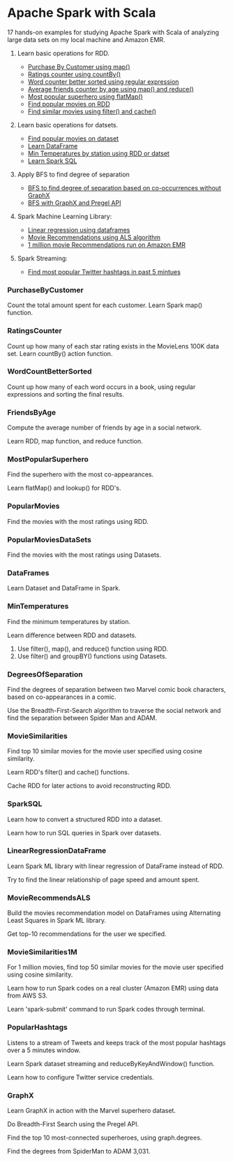 # Apache Spark with Scala

17 hands-on examples for studying Apache Spark with Scala of analyzing large data sets on my local machine and Amazon EMR.
1. Learn basic operations for RDD.
    - [Purchase By Customer using map()](#purchasebycustomer)
    - [Ratings counter using countBy()](#ratingscounter)
    - [Word counter better sorted using regular expression](#wordcountbettersorted)
    - [Average friends counter by age using map() and reduce()](#friendsbyage)
    - [Most popular superhero using flatMap()](#mostpopularsuperhero)
    - [Find popular movies on RDD](#popularmovies)
    - [Find similar movies using filter() and cache()](#moviesimilarities)
   
2. Learn basic operations for datsets.
    - [Find popular movies on dataset](#popularmoviesdatasets)
    - [Learn DataFrame](#dataframes)
    - [Min Temperatures by station using RDD or datset](#mintemperatures)
    - [Learn Spark SQL](#sparksql)
    
3. Apply BFS to find degree of separation
    - [BFS to find degree of separation based on co-occurrences without GraphX](#degreesofseparation)
    - [BFS with GraphX and Pregel API](#graphx)

4. Spark Machine Learning Library:
    - [Linear regression using dataframes](#linearregressiondataframe)
    - [Movie Recommendations using ALS algorithm](#movierecommendsals)
    - [1 million movie Recommendations run on Amazon EMR](#moviesimilarities1m)

5. Spark Streaming:
    - [Find most popular Twitter hashtags in past 5 mintues](#popularhashtags)

### PurchaseByCustomer
Count the total amount spent for each customer.
Learn Spark map() function.

### RatingsCounter
Count up how many of each star rating exists in the MovieLens 100K data set.
Learn countBy() action function.

### WordCountBetterSorted
Count up how many of each word occurs in a book, using regular expressions and sorting the final results.

### FriendsByAge
Compute the average number of friends by age in a social network.

Learn RDD, map function, and reduce function.

### MostPopularSuperhero
Find the superhero with the most co-appearances.

Learn flatMap() and lookup() for RDD's.

### PopularMovies
Find the movies with the most ratings using RDD.

### PopularMoviesDataSets
Find the movies with the most ratings using Datasets.

### DataFrames
Learn Dataset and DataFrame in Spark.

### MinTemperatures
Find the minimum temperatures by station.

Learn difference between RDD and datasets.

1. Use filter(), map(), and reduce() function using RDD.
2. Use filter() and groupBY() functions using Datasets.

### DegreesOfSeparation

Find the degrees of separation between two Marvel comic book characters, 
based on co-appearances in a comic.

Use the Breadth-First-Search algorithm to traverse the social network 
and find the separation between Spider Man and ADAM.

### MovieSimilarities
Find top 10 similar movies for the movie user specified using cosine similarity.

Learn RDD's filter() and cache() functions.

Cache RDD for later actions to avoid reconstructing RDD.


### SparkSQL
Learn how to convert a structured RDD into a dataset.

Learn how to run SQL queries in Spark over datasets.


### LinearRegressionDataFrame
Learn Spark ML library with linear regression of DataFrame instead of RDD.

Try to find the linear relationship of page speed and amount spent.

### MovieRecommendsALS
Build the movies recommendation model on DataFrames using Alternating Least Squares in Spark ML library.

Get top-10 recommendations for the user we specified.

### MovieSimilarities1M
For 1 million movies, find top 50 similar movies for the movie user specified using cosine similarity.

Learn how to run Spark codes on a real cluster (Amazon EMR) using data from AWS S3.

Learn 'spark-submit' command to run Spark codes through terminal.

### PopularHashtags
Listens to a stream of Tweets and keeps track of the most popular hashtags over a 5 minutes window.

Learn Spark dataset streaming and reduceByKeyAndWindow() function.

Learn how to configure Twitter service credentials.

### GraphX
Learn GraphX in action with the Marvel superhero dataset.

Do Breadth-First Search using the Pregel API.

Find the top 10 most-connected superheroes, using graph.degrees.

Find the degrees from SpiderMan to ADAM 3,031.







